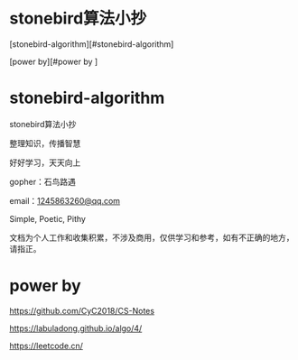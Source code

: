 stonebird算法小抄
=======
[stonebird-algorithm][#stonebird-algorithm]

[power by][#power by ]

# stonebird-algorithm

stonebird算法小抄

整理知识，传播智慧

好好学习，天天向上

gopher：石鸟路遇

email：1245863260@qq.com

Simple, Poetic, Pithy

文档为个人工作和收集积累，不涉及商用，仅供学习和参考，如有不正确的地方，请指正。



# power by 

https://github.com/CyC2018/CS-Notes

https://labuladong.github.io/algo/4/

https://leetcode.cn/

